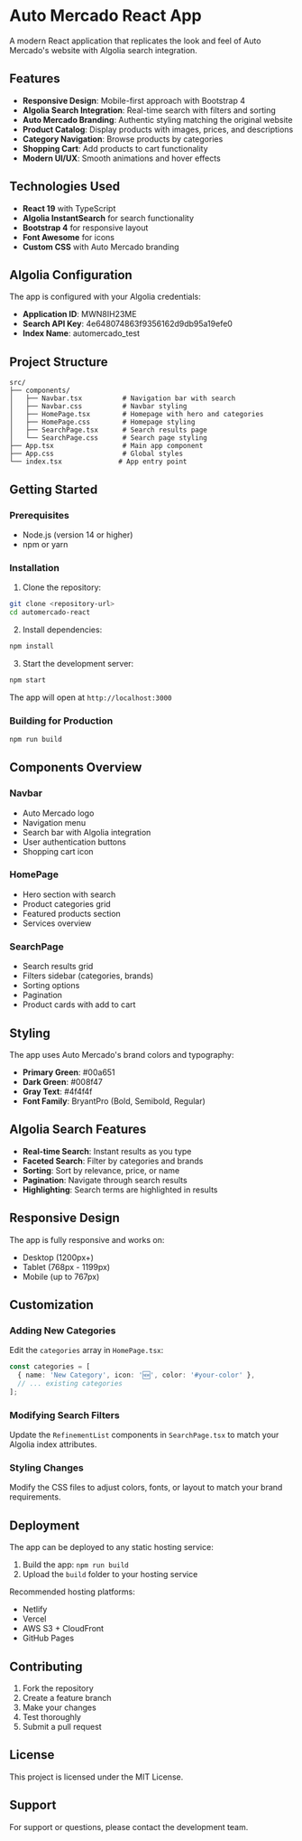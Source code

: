 # Auto Mercado React App

A modern React application that replicates the look and feel of Auto Mercado's website with Algolia search integration.

## Features

- **Responsive Design**: Mobile-first approach with Bootstrap 4
- **Algolia Search Integration**: Real-time search with filters and sorting
- **Auto Mercado Branding**: Authentic styling matching the original website
- **Product Catalog**: Display products with images, prices, and descriptions
- **Category Navigation**: Browse products by categories
- **Shopping Cart**: Add products to cart functionality
- **Modern UI/UX**: Smooth animations and hover effects

## Technologies Used

- **React 19** with TypeScript
- **Algolia InstantSearch** for search functionality
- **Bootstrap 4** for responsive layout
- **Font Awesome** for icons
- **Custom CSS** with Auto Mercado branding

## Algolia Configuration

The app is configured with your Algolia credentials:
- **Application ID**: MWN8IH23ME
- **Search API Key**: 4e648074863f9356162d9db95a19efe0
- **Index Name**: automercado_test

## Project Structure

```
src/
├── components/
│   ├── Navbar.tsx          # Navigation bar with search
│   ├── Navbar.css          # Navbar styling
│   ├── HomePage.tsx        # Homepage with hero and categories
│   ├── HomePage.css        # Homepage styling
│   ├── SearchPage.tsx      # Search results page
│   └── SearchPage.css      # Search page styling
├── App.tsx                 # Main app component
├── App.css                 # Global styles
└── index.tsx              # App entry point
```

## Getting Started

### Prerequisites

- Node.js (version 14 or higher)
- npm or yarn

### Installation

1. Clone the repository:
```bash
git clone <repository-url>
cd automercado-react
```

2. Install dependencies:
```bash
npm install
```

3. Start the development server:
```bash
npm start
```

The app will open at `http://localhost:3000`

### Building for Production

```bash
npm run build
```

## Components Overview

### Navbar
- Auto Mercado logo
- Navigation menu
- Search bar with Algolia integration
- User authentication buttons
- Shopping cart icon

### HomePage
- Hero section with search
- Product categories grid
- Featured products section
- Services overview

### SearchPage
- Search results grid
- Filters sidebar (categories, brands)
- Sorting options
- Pagination
- Product cards with add to cart

## Styling

The app uses Auto Mercado's brand colors and typography:
- **Primary Green**: #00a651
- **Dark Green**: #008f47
- **Gray Text**: #4f4f4f
- **Font Family**: BryantPro (Bold, Semibold, Regular)

## Algolia Search Features

- **Real-time Search**: Instant results as you type
- **Faceted Search**: Filter by categories and brands
- **Sorting**: Sort by relevance, price, or name
- **Pagination**: Navigate through search results
- **Highlighting**: Search terms are highlighted in results

## Responsive Design

The app is fully responsive and works on:
- Desktop (1200px+)
- Tablet (768px - 1199px)
- Mobile (up to 767px)

## Customization

### Adding New Categories
Edit the `categories` array in `HomePage.tsx`:

```typescript
const categories = [
  { name: 'New Category', icon: '🆕', color: '#your-color' },
  // ... existing categories
];
```

### Modifying Search Filters
Update the `RefinementList` components in `SearchPage.tsx` to match your Algolia index attributes.

### Styling Changes
Modify the CSS files to adjust colors, fonts, or layout to match your brand requirements.

## Deployment

The app can be deployed to any static hosting service:

1. Build the app: `npm run build`
2. Upload the `build` folder to your hosting service

Recommended hosting platforms:
- Netlify
- Vercel
- AWS S3 + CloudFront
- GitHub Pages

## Contributing

1. Fork the repository
2. Create a feature branch
3. Make your changes
4. Test thoroughly
5. Submit a pull request

## License

This project is licensed under the MIT License.

## Support

For support or questions, please contact the development team.
